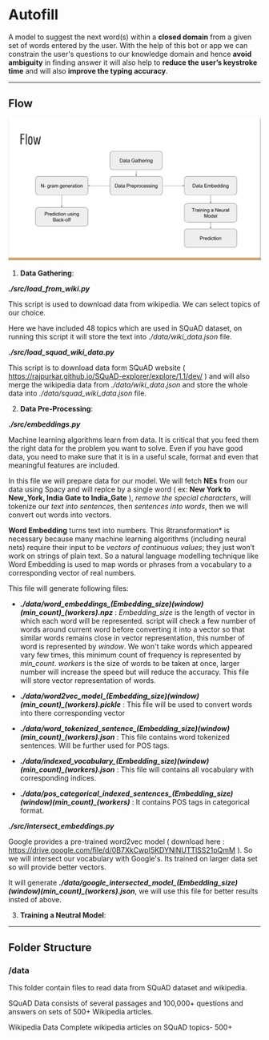 # Autofill

A model to suggest the next word(s) within a **closed domain** from a given set of words entered by the user. With the help of this bot or app we can constrain the user's questions to our knowledge domain and hence **avoid ambiguity** in finding answer it will also help to **reduce the user’s keystroke time** and will also **improve the typing accuracy**.
****
## Flow

![Flow Diagram](./images/Process.png)

 1. **Data Gathering**:

 ***./src/load_from_wiki.py***

 This script is used to download data from wikipedia. We can select topics of our choice.

 Here we have included 48 topics which are used in SQuAD dataset, on running this script it will store the text into *./data/wiki_data.json* file.

 ***./src/load_squad_wiki_data.py***

 This script is to download data form SQuAD website ( https://rajpurkar.github.io/SQuAD-explorer/explore/1.1/dev/ ) and will also merge the wikipedia data from *./data/wiki_data.json* and store the whole data into *./data/squad_wiki_data.json* file.

 2. **Data Pre-Processing**:

 ***./src/embeddings.py***

 Machine learning algorithms learn from data. It is critical that you feed them the right data for the problem you want to solve. Even if you have good data, you need to make sure that it is in a useful scale, format and even that meaningful features are included.

 In this file we will prepare data for our model. We will fetch **NEs** from our data using Spacy and will replce by a single word ( ex: **New York to New_York, India Gate to India_Gate** ), *remove the special characters*, will tokenize our *text into sentences*, then *sentences into words*, then we will convert out words into vectors.

 **Word Embedding** turns text into numbers. This 8transformation* is necessary because many machine learning algorithms (including neural nets) require their input to be *vectors of continuous values*; they just won’t work on strings of plain text.
 So a natural language modelling technique like Word Embedding is used to map words or phrases from a vocabulary to a corresponding vector of real numbers.

 This file will generate following files:
  - ***./data/word_embeddings_(Embedding_size)_(window)_(min_count)_(workers).npz*** :  *Embedding_size* is the length of vector in which each word will be represented. script will check a few number of words  around current word before converting it into a vector so that similar words remains close in vector representation, this number of word is represented by *window*. We won't take words which appeared vary few times, this minimum count of frequency is represented by *min_count*. *workers* is the size of words to be taken at once, larger number will increase the speed but will reduce the accuracy. This file will store vector representation of words.
  - ***./data/word2vec_model_(Embedding_size)_(window)_(min_count)_(workers).pickle*** : This file will be used to convert words into there corresponding vector

  - ***./data/word_tokenized_sentence_(Embedding_size)_(window)_(min_count)_(workers).json*** : This file contains word tokenized sentences. Will be further used for POS tags.

  - ***./data/indexed_vocabulary_(Embedding_size)_(window)_(min_count)_(workers).json*** : This file will contains all vocabulary with corresponding indices.

  - ***./data/pos_categorical_indexed_sentences_(Embedding_size)_(window)_(min_count)_(workers)*** : It contains POS tags in categorical format.

  ***./src/intersect_embeddings.py***

  Google provides a pre-trained word2vec model (   download here : https://drive.google.com/file/d/0B7XkCwpI5KDYNlNUTTlSS21pQmM ). So we will intersect our vocabulary with Google's. Its trained on larger data set so will provide better vectors.

  It will generate ***./data/google_intersected_model_(Embedding_size)_(window)_(min_count)_(workers).json***, we will use this file for better results insted of above.

 3. **Training a Neutral Model**:







****
## Folder Structure
### /data

  This folder contain files to read data from SQuAD dataset and  wikipedia.

  SQuAD Data consists of several passages and 100,000+ questions and answers on sets of 500+ Wikipedia articles.

  Wikipedia Data Complete wikipedia articles on SQuAD topics- 500+
